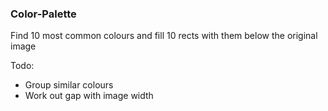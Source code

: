 ### Color-Palette

Find 10 most common colours and fill 10 rects with them below the original image

Todo:
* Group similar colours
* Work out gap with image width
